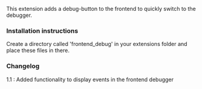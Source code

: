 This extension adds a debug-button to the frontend to quickly switch to the debugger.

### Installation instructions ###

Create a directory called 'frontend_debug' in your extensions folder and place these files in there.

### Changelog ###

1.1		:	Added functionality to display events in the frontend debugger